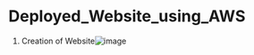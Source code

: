 # Deployed_Website_using_AWS

1. 	Creation of Website![image](https://user-images.githubusercontent.com/111916876/226383008-21aabcb8-7bc1-414f-9589-a7a36ea5e210.png)
